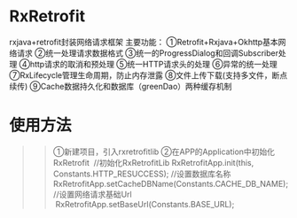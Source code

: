 # RxRetrofit
rxjava+retrofit封装网络请求框架
主要功能：
①Retrofit+Rxjava+Okhttp基本网络请求
②统一处理请求数据格式
③统一的ProgressDialog和回调Subscriber处理
④http请求的取消和预处理
⑤统一HTTP请求头的处理
⑥异常的统一处理
⑦RxLifecycle管理生命周期，防止内存泄露
⑧文件上传下载(支持多文件，断点续传)
⑨Cache数据持久化和数据库（greenDao）两种缓存机制
# 使用方法
>>①新建项目，引入rxretrofitlib
>>②在APP的Application中初始化RxRetrofit
  //初始化RxRetrofitLib
  RxRetrofitApp.init(this, Constants.HTTP_RESUCCESS);
  //设置数据库名称
  RxRetrofitApp.setCacheDBName(Constants.CACHE_DB_NAME);
  //设置网络请求基础Url
  RxRetrofitApp.setBaseUrl(Constants.BASE_URL);
